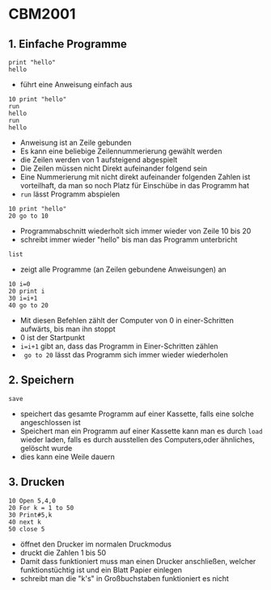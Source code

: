 <!-- lang:de_DE -->

# CBM2001
## 1. Einfache Programme

```
print "hello"
hello
```
* führt eine Anweisung einfach aus
```
10 print "hello"
run
hello
run
hello
```
* Anweisung ist an Zeile gebunden 
* Es kann eine beliebige Zeilennummerierung gewählt werden
* die Zeilen werden von 1 aufsteigend abgespielt
* Die Zeilen müssen nicht Direkt aufeinander folgend sein
* Eine Nummerierung mit nicht direkt aufeinander folgenden Zahlen ist vorteilhaft, da man so noch Platz für Einschübe in das Programm hat
* `run` lässt Programm abspielen
```
10 print "hello"
20 go to 10 
```
* Programmabschnitt wiederholt sich immer wieder von Zeile 10 bis 20
* schreibt immer wieder "hello" bis man das Programm unterbricht 
```
list
```
* zeigt alle Programme (an Zeilen gebundene Anweisungen) an
```
10 i=0
20 print i
30 i=i+1
40 go to 20
```
* Mit diesen Befehlen zählt der Computer von 0 in einer-Schritten aufwärts, bis man ihn stoppt
* 0 ist der Startpunkt
* `i=i+1` gibt an, dass das Programm in Einer-Schritten zählen
* ` go to 20` lässt das Programm sich immer wieder wiederholen
## 2. Speichern
``` 
save 
```
* speichert das gesamte Programm auf einer Kassette, falls eine solche angeschlossen ist
* Speichert man ein Programm auf einer Kassette kann man es durch `load`
wieder laden, falls es durch ausstellen des Computers,oder ähnliches, gelöscht wurde
* dies kann eine Weile dauern
## 3. Drucken
```
10 Open 5,4,0
20 For k = 1 to 50
30 Print#5,k
40 next k
50 close 5
```
* öffnet den Drucker im normalen Druckmodus 
* druckt die Zahlen 1 bis 50 
* Damit dass funktioniert muss man einen Drucker anschließen, welcher funktionstüchtig ist und ein Blatt Papier einlegen
* schreibt man die "k's" in Großbuchstaben funktioniert es nicht





